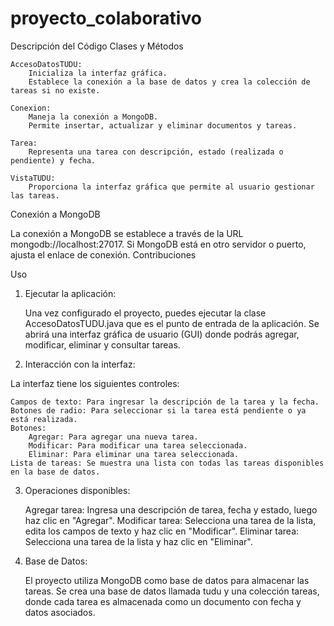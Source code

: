 # proyecto_colaborativo
Descripción del Código
Clases y Métodos

    AccesoDatosTUDU:
        Inicializa la interfaz gráfica.
        Establece la conexión a la base de datos y crea la colección de tareas si no existe.

    Conexion:
        Maneja la conexión a MongoDB.
        Permite insertar, actualizar y eliminar documentos y tareas.

    Tarea:
        Representa una tarea con descripción, estado (realizada o pendiente) y fecha.

    VistaTUDU:
        Proporciona la interfaz gráfica que permite al usuario gestionar las tareas.

Conexión a MongoDB

La conexión a MongoDB se establece a través de la URL mongodb://localhost:27017. Si MongoDB está en otro servidor o puerto, ajusta el enlace de conexión.
Contribuciones

Uso
1. Ejecutar la aplicación:

    Una vez configurado el proyecto, puedes ejecutar la clase AccesoDatosTUDU.java que es el punto de entrada de la aplicación.
    Se abrirá una interfaz gráfica de usuario (GUI) donde podrás agregar, modificar, eliminar y consultar tareas.

2. Interacción con la interfaz:

La interfaz tiene los siguientes controles:

    Campos de texto: Para ingresar la descripción de la tarea y la fecha.
    Botones de radio: Para seleccionar si la tarea está pendiente o ya está realizada.
    Botones:
        Agregar: Para agregar una nueva tarea.
        Modificar: Para modificar una tarea seleccionada.
        Eliminar: Para eliminar una tarea seleccionada.
    Lista de tareas: Se muestra una lista con todas las tareas disponibles en la base de datos.

3. Operaciones disponibles:

    Agregar tarea: Ingresa una descripción de tarea, fecha y estado, luego haz clic en "Agregar".
    Modificar tarea: Selecciona una tarea de la lista, edita los campos de texto y haz clic en "Modificar".
    Eliminar tarea: Selecciona una tarea de la lista y haz clic en "Eliminar".

4. Base de Datos:

    El proyecto utiliza MongoDB como base de datos para almacenar las tareas.
    Se crea una base de datos llamada tudu y una colección tareas, donde cada tarea es almacenada como un documento con fecha y datos asociados.
